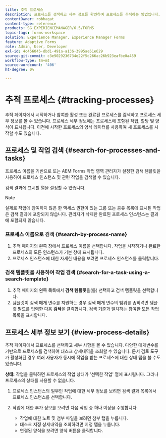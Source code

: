 ```yaml
---
title: 추적 프로세스
description: 프로세스를 검색하고 세부 정보를 확인하여 프로세스를 추적하는 방법입니다.
contentOwner: robhagat
content-type: reference
products: SG_EXPERIENCEMANAGER/6.5/FORMS
topic-tags: forms-workspace
solution: Experience Manager, Experience Manager Forms
feature: Adaptive Forms
role: Admin, User, Developer
exl-id: 4c456045-dbd1-491a-a136-3995ae51e629
source-git-commit: c3e9029236734e22f5d266ac26b923eafbe0a459
workflow-type: tm+mt
source-wordcount: '406'
ht-degree: 0%

---
```


# 추적 프로세스 {#tracking-processes}

추적 페이지에서 시작하거나 참여한 활성 또는 완료된 프로세스를 검색하고 프로세스 세부 정보를 볼 수 있습니다. 프로세스 세부 정보에는 프로세스에 포함된 작업, 할당 및 양식이 표시됩니다. 이전에 시작한 프로세스의 양식 데이터를 사용하여 새 프로세스를 시작할 수도 있습니다.

## 프로세스 및 작업 검색 {#search-for-processes-and-tasks}

프로세스 이름을 기반으로 또는 AEM Forms 작업 영역 관리자가 설정한 검색 템플릿을 사용하여 프로세스 인스턴스 및 관련 작업을 검색할 수 있습니다.

검색 결과에 표시할 열을 설정할 수 있습니다.

>[!NOTE]
>
>실제로 작업에 참여하지 않은 한 액세스 권한이 있는 그룹 또는 공유 목록에 표시된 작업은 검색 결과에 포함되지 않습니다. 관리자가 삭제한 완료된 프로세스 인스턴스는 결과에 포함되지 않습니다.

### 프로세스 이름으로 검색 {#search-by-process-name}

1. 추적 페이지의 왼쪽 창에서 프로세스 이름을 선택합니다. 작업을 시작하거나 완료한 프로세스의 모든 인스턴스가 기본 창에 표시됩니다.
1. 프로세스 인스턴스에 대한 자세한 내용을 보려면 프로세스 인스턴스를 클릭합니다.

### 검색 템플릿을 사용하여 작업 검색 {#search-for-a-task-using-a-search-template}

1. 추적 페이지의 왼쪽 목록에서 **검색 템플릿**&#x200B;을(를) 선택하고 검색 템플릿을 선택합니다.
1. 템플릿이 검색 매개 변수를 지원하는 경우 검색 매개 변수의 범위를 좁히려면 템플릿 필드를 입력한 다음 **검색**&#x200B;을 클릭합니다. 검색 기준과 일치하는 참여한 모든 작업 목록을 표시합니다.

## 프로세스 세부 정보 보기 {#view-process-details}

추적 페이지에서 프로세스를 선택하고 세부 사항을 볼 수 있습니다. 다양한 매개변수를 기반으로 프로세스를 검색하여 태스크 상세내역을 조회할 수 있습니다. 문서 검토 도구가 활성화된 경우 여러 사용자가 동시에 작업을 받는 프로세스에 대한 상태 탭을 볼 수도 있습니다.

**상태:** 작업을 클릭하면 프로세스의 작업 상태가 &#39;선택한 작업&#39; 열에 표시됩니다. 그러나 프로세스의 상태를 사용할 수 없습니다.

1. 프로세스 인스턴스의 일부인 작업에 대한 세부 정보를 보려면 검색 결과 목록에서 프로세스 인스턴스를 선택합니다.
1. 작업에 대한 추가 정보를 보려면 다음 작업 중 하나 이상을 수행합니다.

   * 작업에 대한 노트 및 첨부 파일을 보려면 첨부 탭을 누릅니다.
   * 태스크 지정 상세내역을 조회하려면 지정 탭을 누릅니다.
   * 연결된 양식을 보려면 양식 버튼을 클릭합니다.
